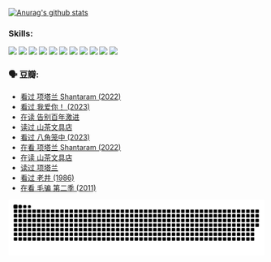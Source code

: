 
[![Anurag's github stats](https://github-readme-stats.vercel.app/api?username=w940853815)](https://github.com/anuraghazra/github-readme-stats)

### Skills:

<code><img height="32" src="https://cdn.jsdelivr.net/npm/simple-icons@v5/icons/python.svg"></code>
<code><img height="32" src="https://cdn.jsdelivr.net/npm/simple-icons@v5/icons/javascript.svg"></code>
<code><img height="32" src="https://cdn.jsdelivr.net/npm/simple-icons@v5/icons/django.svg"></code>
<code><img height="32" src="https://cdn.jsdelivr.net/npm/simple-icons@v5/icons/flask.svg"></code>
<code><img height="32" src="https://cdn.jsdelivr.net/npm/simple-icons@v5/icons/vuetify.svg"></code>
<code><img height="32" src="https://cdn.jsdelivr.net/npm/simple-icons@v5/icons/git.svg"></code>
<code><img height="32" src="https://cdn.jsdelivr.net/npm/simple-icons@v5/icons/docker.svg"></code>
<code><img height="32" src="https://cdn.jsdelivr.net/npm/simple-icons@v5/icons/postgresql.svg"></code>
<code><img height="32" src="https://cdn.jsdelivr.net/npm/simple-icons@v5/icons/elasticsearch.svg"></code>
<code><img height="32" src="https://cdn.jsdelivr.net/npm/simple-icons@v5/icons/macos.svg"></code>
<code><img height="32" src="https://cdn.jsdelivr.net/npm/simple-icons@v5/icons/linux.svg"></code>

### 🗣 豆瓣:

<!-- DOUBAN-ACTIVITIES:START -->
- [看过 项塔兰 Shantaram‎ (2022)](https://www.douban.com/people/136069238/status/4387849946/?_i=96234593)
- [看过 我爱你！‎ (2023)](https://www.douban.com/people/136069238/status/4385556252/?_i=96234593)
- [在读 告别百年激进](https://www.douban.com/people/136069238/status/4374953075/?_i=96234593)
- [读过 山茶文具店](https://www.douban.com/people/136069238/status/4374952154/?_i=96234593)
- [看过 八角笼中‎ (2023)](https://www.douban.com/people/136069238/status/4367541707/?_i=96234593)
- [在看 项塔兰 Shantaram‎ (2022)](https://www.douban.com/people/136069238/status/4365497032/?_i=96234593)
- [在读 山茶文具店](https://www.douban.com/people/136069238/status/4364620725/?_i=96234593)
- [读过 项塔兰](https://www.douban.com/people/136069238/status/4364620288/?_i=96234593)
- [看过 老井‎ (1986)](https://www.douban.com/people/136069238/status/4362366672/?_i=96234593)
- [在看 毛骗 第二季‎ (2011)](https://www.douban.com/people/136069238/status/4355752869/?_i=96234593)
<!-- DOUBAN-ACTIVITIES:END -->


![Snake animation](https://raw.githubusercontent.com/w940853815/w940853815/output/github-contribution-grid-snake.svg)

<!--
**w940853815/w940853815** is a ✨ _special_ ✨ repository because its `README.md` (this file) appears on your GitHub profile.

Here are some ideas to get you started:

- 🔭 I’m currently working on ...
- 🌱 I’m currently learning ...
- 👯 I’m looking to collaborate on ...
- 🤔 I’m looking for help with ...
- 💬 Ask me about ...
- 📫 How to reach me: ...
- 😄 Pronouns: ...
- ⚡ Fun fact: ...
-->
